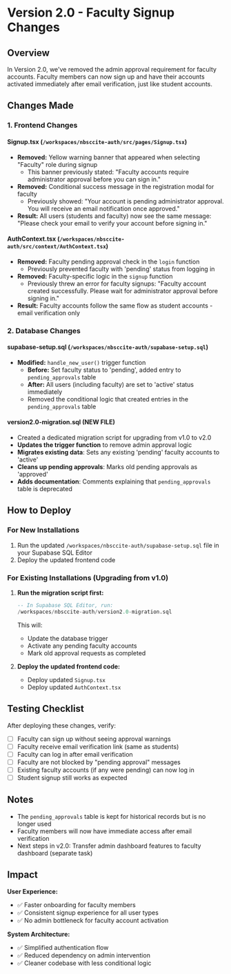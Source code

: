 # Version 2.0 - Faculty Signup Changes

## Overview
In Version 2.0, we've removed the admin approval requirement for faculty accounts. Faculty members can now sign up and have their accounts activated immediately after email verification, just like student accounts.

## Changes Made

### 1. Frontend Changes

#### **Signup.tsx** (`/workspaces/nbsccite-auth/src/pages/Signup.tsx`)
- **Removed:** Yellow warning banner that appeared when selecting "Faculty" role during signup
  - This banner previously stated: "Faculty accounts require administrator approval before you can sign in."
- **Removed:** Conditional success message in the registration modal for faculty
  - Previously showed: "Your account is pending administrator approval. You will receive an email notification once approved."
- **Result:** All users (students and faculty) now see the same message: "Please check your email to verify your account before signing in."

#### **AuthContext.tsx** (`/workspaces/nbsccite-auth/src/context/AuthContext.tsx`)
- **Removed:** Faculty pending approval check in the `login` function
  - Previously prevented faculty with 'pending' status from logging in
- **Removed:** Faculty-specific logic in the `signup` function
  - Previously threw an error for faculty signups: "Faculty account created successfully. Please wait for administrator approval before signing in."
- **Result:** Faculty accounts follow the same flow as student accounts - email verification only

### 2. Database Changes

#### **supabase-setup.sql** (`/workspaces/nbsccite-auth/supabase-setup.sql`)
- **Modified:** `handle_new_user()` trigger function
  - **Before:** Set faculty status to 'pending', added entry to `pending_approvals` table
  - **After:** All users (including faculty) are set to 'active' status immediately
  - Removed the conditional logic that created entries in the `pending_approvals` table

#### **version2.0-migration.sql** (NEW FILE)
- Created a dedicated migration script for upgrading from v1.0 to v2.0
- **Updates the trigger function** to remove admin approval logic
- **Migrates existing data**: Sets any existing 'pending' faculty accounts to 'active'
- **Cleans up pending approvals**: Marks old pending approvals as 'approved'
- **Adds documentation**: Comments explaining that `pending_approvals` table is deprecated

## How to Deploy

### For New Installations
1. Run the updated `/workspaces/nbsccite-auth/supabase-setup.sql` file in your Supabase SQL Editor
2. Deploy the updated frontend code

### For Existing Installations (Upgrading from v1.0)
1. **Run the migration script first:**
   ```sql
   -- In Supabase SQL Editor, run:
   /workspaces/nbsccite-auth/version2.0-migration.sql
   ```
   This will:
   - Update the database trigger
   - Activate any pending faculty accounts
   - Mark old approval requests as completed

2. **Deploy the updated frontend code:**
   - Deploy updated `Signup.tsx`
   - Deploy updated `AuthContext.tsx`

## Testing Checklist

After deploying these changes, verify:

- [ ] Faculty can sign up without seeing approval warnings
- [ ] Faculty receive email verification link (same as students)
- [ ] Faculty can log in after email verification
- [ ] Faculty are not blocked by "pending approval" messages
- [ ] Existing faculty accounts (if any were pending) can now log in
- [ ] Student signup still works as expected

## Notes

- The `pending_approvals` table is kept for historical records but is no longer used
- Faculty members will now have immediate access after email verification
- Next steps in v2.0: Transfer admin dashboard features to faculty dashboard (separate task)

## Impact

**User Experience:**
- ✅ Faster onboarding for faculty members
- ✅ Consistent signup experience for all user types
- ✅ No admin bottleneck for faculty account activation

**System Architecture:**
- ✅ Simplified authentication flow
- ✅ Reduced dependency on admin intervention
- ✅ Cleaner codebase with less conditional logic
